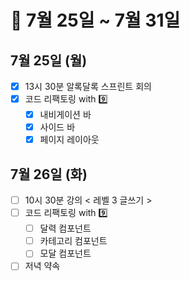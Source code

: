# 🐯 7월 25일 ~ 7월 31일

## 7월 25일 (월)

- [x] 13시 30분 알록달록 스프린트 회의
- [x] 코드 리팩토링 with 9️⃣
  - [x] 내비게이션 바
  - [x] 사이드 바
  - [x] 페이지 레이아웃

## 7월 26일 (화)

- [ ] 10시 30분 강의 < 레벨 3 글쓰기 >
- [ ] 코드 리팩토링 with 9️⃣
  - [ ] 달력 컴포넌트
  - [ ] 카테고리 컴포넌트
  - [ ] 모달 컴포넌트
- [ ] 저녁 약속
